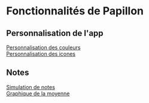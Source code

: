 # **Fonctionnalités de Papillon**


## Personnalisation de l'app

[Personnalisation des couleurs](personalisation/couleurs.md)  
[Personnalisation des icones](personnalisation/icones.md)

## Notes
[Simulation de notes](notes/simulation.md)  
[Graphique de la moyenne](notes/graphique.md)